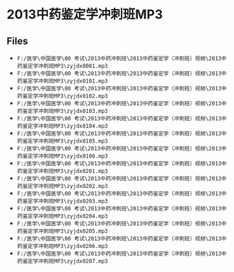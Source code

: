 # 2013中药鉴定学冲刺班MP3

## Files

- `F:/医学\中国医学\00 考试\2013中药冲刺班\2013中药鉴定学（冲刺班）视频\2013中药鉴定学冲刺班MP3\zyjdx0001.mp3`
- `F:/医学\中国医学\00 考试\2013中药冲刺班\2013中药鉴定学（冲刺班）视频\2013中药鉴定学冲刺班MP3\zyjdx0101.mp3`
- `F:/医学\中国医学\00 考试\2013中药冲刺班\2013中药鉴定学（冲刺班）视频\2013中药鉴定学冲刺班MP3\zyjdx0102.mp3`
- `F:/医学\中国医学\00 考试\2013中药冲刺班\2013中药鉴定学（冲刺班）视频\2013中药鉴定学冲刺班MP3\zyjdx0103.mp3`
- `F:/医学\中国医学\00 考试\2013中药冲刺班\2013中药鉴定学（冲刺班）视频\2013中药鉴定学冲刺班MP3\zyjdx0104.mp3`
- `F:/医学\中国医学\00 考试\2013中药冲刺班\2013中药鉴定学（冲刺班）视频\2013中药鉴定学冲刺班MP3\zyjdx0105.mp3`
- `F:/医学\中国医学\00 考试\2013中药冲刺班\2013中药鉴定学（冲刺班）视频\2013中药鉴定学冲刺班MP3\zyjdx0106.mp3`
- `F:/医学\中国医学\00 考试\2013中药冲刺班\2013中药鉴定学（冲刺班）视频\2013中药鉴定学冲刺班MP3\zyjdx0201.mp3`
- `F:/医学\中国医学\00 考试\2013中药冲刺班\2013中药鉴定学（冲刺班）视频\2013中药鉴定学冲刺班MP3\zyjdx0202.mp3`
- `F:/医学\中国医学\00 考试\2013中药冲刺班\2013中药鉴定学（冲刺班）视频\2013中药鉴定学冲刺班MP3\zyjdx0203.mp3`
- `F:/医学\中国医学\00 考试\2013中药冲刺班\2013中药鉴定学（冲刺班）视频\2013中药鉴定学冲刺班MP3\zyjdx0204.mp3`
- `F:/医学\中国医学\00 考试\2013中药冲刺班\2013中药鉴定学（冲刺班）视频\2013中药鉴定学冲刺班MP3\zyjdx0205.mp3`
- `F:/医学\中国医学\00 考试\2013中药冲刺班\2013中药鉴定学（冲刺班）视频\2013中药鉴定学冲刺班MP3\zyjdx0206.mp3`
- `F:/医学\中国医学\00 考试\2013中药冲刺班\2013中药鉴定学（冲刺班）视频\2013中药鉴定学冲刺班MP3\zyjdx0207.mp3`

